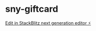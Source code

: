 # sny-giftcard

[Edit in StackBlitz next generation editor ⚡️](https://stackblitz.com/~/github.com/AndersGerner/sny-giftcard)